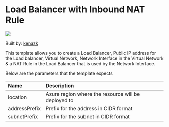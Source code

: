 # Load Balancer with Inbound NAT Rule

<a href="https://portal.azure.com/#create/Microsoft.Template/uri/https%3A%2F%2Fraw.githubusercontent.com%2FAzure%2Fazure-quickstart-templates%2Fmaster%2F101-create-internal-loadbalancer%2Fazuredeploy.json" target="_blank">
    <img src="http://azuredeploy.net/deploybutton.png"/>
</a>


Built by: [kenazk](https://github.com/kenazk)

This template allows you to create a Load Balancer, Public IP address for the Load balancer, Virtual Network, Network Interface in the Virtual Network & a NAT Rule in the Load Balancer that is used by the Network Interface.

Below are the parameters that the template expects

| Name   | Description    |
|:--- |:---|
| location  | Azure region where the resource will be deployed to  |
| addressPrefix | Prefix for the address in CIDR format |
| subnetPrefix | Prefix for the subnet in CIDR format |



